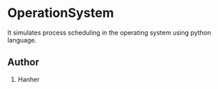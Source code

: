 # OperationSystem
It simulates process scheduling in the operating system using python language.

## Author
1. Hanher
